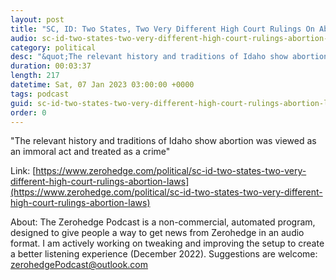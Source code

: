 ```yaml
---
layout: post
title: "SC, ID: Two States, Two Very Different High Court Rulings On Abortion Laws"
audio: sc-id-two-states-two-very-different-high-court-rulings-abortion-laws-0
category: political
desc: "&quot;The relevant history and traditions of Idaho show abortion was viewed as an immoral act and treated as a crime&quot; "
duration: 00:03:37
length: 217
datetime: Sat, 07 Jan 2023 03:00:00 +0000
tags: podcast
guid: sc-id-two-states-two-very-different-high-court-rulings-abortion-laws-0
order: 0
---
```

&quot;The relevant history and traditions of Idaho show abortion was viewed as an immoral act and treated as a crime&quot; 

Link: [https://www.zerohedge.com/political/sc-id-two-states-two-very-different-high-court-rulings-abortion-laws](https://www.zerohedge.com/political/sc-id-two-states-two-very-different-high-court-rulings-abortion-laws)

About: The Zerohedge Podcast is a non-commercial, automated program, designed to give people a way to get news from Zerohedge in an audio format.  I am actively working on tweaking and improving the setup to create a better listening experience (December 2022).  Suggestions are welcome: [zerohedgePodcast@outlook.com](mailto:zerohedgePodcast@outlook.com)